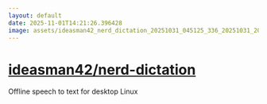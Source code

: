 ```yaml
---
layout: default
date: 2025-11-01T14:21:26.396428
image: assets/ideasman42_nerd_dictation_20251031_045125_336_20251031_205919_7198da--20251031T215928717--cropped.png
---
```


# [ideasman42/nerd-dictation](https://github.com/ideasman42/nerd-dictation/)

Offline speech to text for desktop Linux

